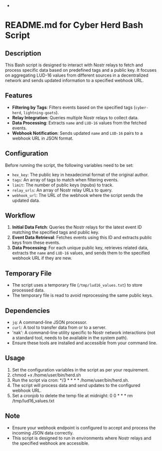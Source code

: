 -
# README.md for Cyber Herd Bash Script

## Description

This Bash script is designed to interact with Nostr relays to fetch and process specific data based on predefined tags and a public key. It focuses on aggregating LUD-16 values from different sources in a decentralized network and sends updated information to a specified webhook URL.

## Features

- **Filtering by Tags**: Filters events based on the specified tags (`cyber-herd`, `lightning-goats`).
- **Relay Integration**: Queries multiple Nostr relays to collect data.
- **Data Processing**: Extracts `name` and `LUD-16` values from the fetched events.
- **Webhook Notification**: Sends updated `name` and `LUD-16` pairs to a webhook URL in JSON format.

## Configuration

Before running the script, the following variables need to be set:

- `hex_key`: The public key in hexadecimal format of the original author.
- `tags`: An array of tags to match when filtering events.
- `limit`: The number of public keys (npubs) to track.
- `relay_urls`: An array of Nostr relay URLs to query.
- `webhook_url`: The URL of the webhook where the script sends the updated data.

## Workflow

1. **Initial Data Fetch**: Queries the Nostr relays for the latest event ID matching the specified tags and public key.
2. **Event Data Retrieval**: Fetches events using this ID and extracts public keys from these events.
3. **Data Processing**: For each unique public key, retrieves related data, extracts the `name` and `LUD-16` values, and sends them to the specified webhook URL if they are new.

## Temporary File

- The script uses a temporary file (`/tmp/lud16_values.txt`) to store processed data.
- The temporary file is read to avoid reprocessing the same public keys.

## Dependencies

- `jq`: A command-line JSON processor.
- `curl`: A tool to transfer data from or to a server.
- 'nak': A command-line utility specific to Nostr network interactions (not a standard tool, needs to be available in the system path).
- Ensure these tools are installed and accessible from your command line.

## Usage

1. Set the configuration variables in the script as per your requirement.
2. chmod +x /home/user/bin/herd.sh
3. Run the script via cron: */3 * * * * /home/user/bin/herd.sh.
4. The script will process data and send updates to the configured webhook URL.
5. Set a cronjob to delete the temp file at midnight: 0 0 * * * rm /tmp/lud16_values.txt

## Note

- Ensure your webhook endpoint is configured to accept and process the incoming JSON data correctly.
- This script is designed to run in environments where Nostr relays and the specified webhook are accessible.
